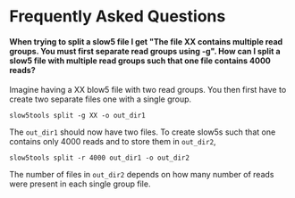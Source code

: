 # Frequently Asked Questions

#### When trying to split a slow5 file I get "The file XX contains multiple read groups. You must first separate read groups using -g". How can I split a slow5 file with multiple read groups such that one file contains 4000 reads?

Imagine having a XX blow5 file with two read groups. You then first have to create two separate files one with a single group.
 
`slow5tools split -g XX -o out_dir1`

The `out_dir1` should now have two files. To create slow5s such that one contains only 4000 reads and to store them in `out_dir2`,

`slow5tools split -r 4000 out_dir1 -o out_dir2`

The number of files in `out_dir2` depends on how many number of reads were present in each single group file.